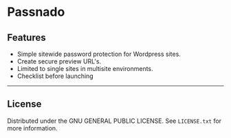 # Passnado

## Features

-   Simple sitewide password protection for Wordpress sites.
-   Create secure preview URL's.
-   Limited to single sites in multisite environments.
-   Checklist before launching

---

## License

Distributed under the GNU GENERAL PUBLIC LICENSE. See `LICENSE.txt` for more information.
